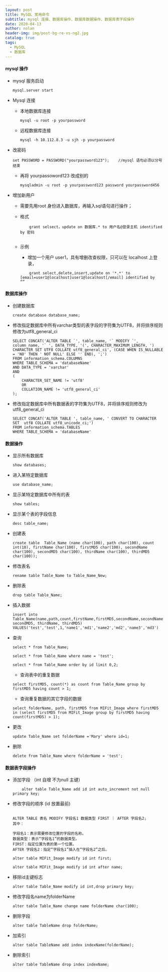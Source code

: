 ```yaml
---
layout: post
title: MySQL 常用命令
subtitle: mysql 连接、数据库操作、数据库数据操作、数据库表字段操作
date: 2020-04-13
author: nolan
header-img: img/post-bg-re-vs-ng2.jpg
catalog: true
tags:
  - MySQL
  - 数据库
---
```


####    mysql 操作
-   mysql 服务启动

    ```
    mysql.server start
    ```

-   Mysql 连接
    -   本地数据库连接
    
        ```
        mysql -u root -p yourpassword
        ```
        
    - 远程数据库连接
    
        ```
        mysql -h 10.112.8.3 -u sjh -p yourpassword
        ```
-   改密码

    ```
    set PASSWORD = PASSWORD("yourpassword123");    //mysql 语句必须以分号结束
    ```
    
    -   再将 yourpassoword123 改成别的
        ```
        mysqladmin -u root -p yourpassword123 password yourpassword456    
        ```
-   增加新用户
    -   需要先用root 身份进入数据库，再输入sql语句进行操作；
    -   格式

        ```
            grant selsect，update on 数据库.* to 用户名@登录主机 identified by 密码
            
        ```
    -   示例
        -   增加一个用户 user1，具有增删改查权限，只可以在 localhost 上登录，
        ```
            grant select,delete,insert,update on '*.*' to  [email=user1@localhost]user1@localhost[/email] identified by  “”
        ```


####    数据库操作
-   创建数据库

    ```
    create database database_name;
    ```
    
-   修改指定数据库中所有varchar类型的表字段的字符集为UTF8，并将排序规则修改为utf8_general_ci
    ```
    SELECT CONCAT('ALTER TABLE `', table_name, '` MODIFY `', column_name, '` ', DATA_TYPE, '(', CHARACTER_MAXIMUM_LENGTH, ') CHARACTER SET UTF8 COLLATE utf8_general_ci', (CASE WHEN IS_NULLABLE = 'NO' THEN ' NOT NULL' ELSE '' END), ';')
    FROM information_schema.COLUMNS
    WHERE TABLE_SCHEMA = 'databaseName'
    AND DATA_TYPE = 'varchar'
    AND
    (
        CHARACTER_SET_NAME != 'utf8'
        OR
        COLLATION_NAME != 'utf8_general_ci'
    );
    ```
-   修改指定数据库中所有数据表的字符集为UTF8，并将排序规则修改为utf8_general_ci
    ```
    SELECT CONCAT('ALTER TABLE ', table_name, ' CONVERT TO CHARACTER SET  utf8 COLLATE utf8_unicode_ci;')
    FROM information_schema.TABLES
    WHERE TABLE_SCHEMA = 'databaseName'
    ```

####    数据操作

-   显示所有数据库
    ```
    show databases;
    ```
-   进入某特定数据库
    ```
    use database_name;
    ```
-   显示某特定数据库中所有的表
    ```
    show tables;
    ```
-   显示某个表的字段信息
    
    ```
    desc table_name;
    ```
-   创建表
    
    ```
    create table  Table_Name (name char(100), path char(100), count int(10), firstName char(100), firstMD5 char(100), secondName char(100), secondMD5 char(100), thirdName char(100), thirdMD5 char(100));
    ```
-   修改表名

    ```
    rename table Table_Name to Table_Name_New; 
    ```
-   删除表
    ```
    drop table Table_Name;
    ```
-   插入数据
    
    ```
    insert into Table_Name(name,path,count,firstName,firstMD5,secondName,secondName, secondMD5, thirdName, thirdMD5) VALUES('test','test',1,'name1','md1','name2','md2','name3','md3')
    ```

-   查询
    
    ```
    select * from Table_Name;

    select * from Table_Name where name = 'test';

    select * from Table_Name order by id limit 0,2;
    
    ```
    -   查询表中的重复数据
    ```
    select firstMD5, count(*) as count from Table_Name group by firstMD5 having count > 1;
    ```
    
    -   查询重复数据的其它字段的数据
    
    ```
    select folderName, path, firstMD5 from MIFit_Image where firstMD5 in (select firstMD5 from MIFit_Image group by firstMD5 having count(firstMD5) > 1);
    ```
-   更改
    
    ```
    update Table_Name set folderName ='Mary' where id=1;
    ```
-   删除
    
    ```
    delete from Table_Name where folderName = 'test';
    ```

####    数据表字段操作

-   添加字段 （int 自增 不为null 主键）

    ```
        alter table Table_Name add id int auto_increment not null primary key;
    ```

-   修改字段的顺序 (id 放置最前)

    ```
    
    ALTER TABLE 表名 MODIFY 字段名1 数据类型 FIRST ｜ AFTER 字段名2;
    其中：
    
    字段名1：表示需要修改位置的字段的名称。
    数据类型：表示“字段名1”的数据类型。
    FIRST：指定位置为表的第一个位置。
    AFTER 字段名2：指定“字段名1”插入在“字段名2”之后。
    
    alter table MIFit_Image modify id int first;
    
    alter table MIFit_Image modify id int after name;
    ```

-   移除id主键标志

    ```
    alter table Table_Name modify id int,drop primary key;
    ```

-   修改字段名name为folderName

    ```
    alter table Table_Name change name folderName char(100);
    ```

-   删除字段

    ```
    alter table TableName drop folderName;
    ```

-   加索引

    ```
    alter table TableName add index indexName(folderName);
    ```

-   删除索引
    ```
    alter table TableName drop index indexName;
    ```
